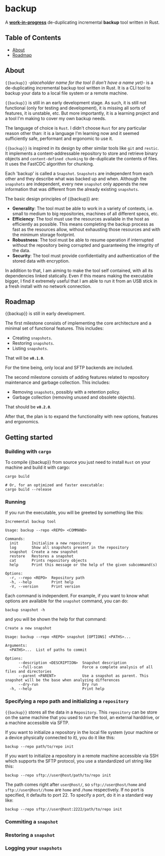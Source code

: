 # backup

A <u>**work-in-progress**</u> de-duplicating incremental **backup** tool written in Rust.

## Table of Contents

- [About](#about)
- [Roadmap](#roadmap)

## About
`{{backup}}` *-placeholder name for the tool (I don't have a name yet)-* is a de-duplicating incremental backup tool written in Rust. It is a CLI tool to backup your data to a local file system or a remote machine.

`{{backup}}` is still in an early development stage. As such, it is still not functional (only for testing and development), it is missing all sorts of features, it is unstable, etc. But more importantly, it is a learning project and a tool I'm making to cover my own backup needs.

The language of choice is `Rust`. I didn't choose `Rust` for any particular reason other than: it is a language I'm learning now and it seemed sufficiently safe, performant and ergonomic to use it.

`{{backup}}` is inspired in its design by other similar tools like `git` and `restic`. It implements a content-addressable repository to store and retrieve binary objects and `content-defined chunking` to de-duplicate the contents of files. It uses the FastCDC algorithm for chunking.

Each 'backup' is called a `Snapshot`. `Snapshots` are independent from each other and they describe what was backed up and when. Although the `snapshots` are independent, every new `snapshot` only appends the new information that was different from the already existing `snapshots`.

The basic design principles of {{backup}} are:

- **Generality**: The tool must be able to work in a variety of contexts, i.e. small to medium to big repositories, machines of all different specs, etc.
- **Efficiency**: The tool must use the resources available in the host as efficiently as possible. This means completing the backup process as fast as the resources allow, without exhausting those resources and with the minimum storage footprint.
- **Robustness**: The tool must be able to resume operation if interrupted without the repository being corrupted and guaranteeing the integrity of the data.
- **Security**: The tool must provide confidentiality and authentication of the stored data with encryption.

In addition to that, I am aiming to make the tool self contained, with all its dependencies linked statically. Even if this means making the executable bigger, I find it extremely useful that I am able to run it from an USB stick in a fresh install with no network connection.

## Roadmap
{{backup}} is still in early development.

The first milestone consists of implementing the core architecture and a minimal set of functional features. This includes:

- Creating `snapshots`.
- Restoring `snapshots`.
- Listing `snapshots`.

That will be **`v0.1.0`**.

For the time being, only local and SFTP backends are included.

The second milestone consists of adding features related to repository maintenance and garbage collection. This includes:

- Removing `snapshots`, possibly with a retention policy.
- Garbage collection (removing unused and obsolete objects).

That should be **`v0.2.0`**.

After that, the plan is to expand the functionality with new options, features and ergonomics.

## Getting started

### Building with `cargo`
To compile {{backup}} from source you just need to install `Rust` on your machine and build it with cargo:

```
cargo build

# Or, for an optimized and faster executable:
cargo build --release
```

### Running
If you run the executable, you will be greeted by something like this:

```
Incremental backup tool

Usage: backup --repo <REPO> <COMMAND>

Commands:
  init      Initialize a new repository
  log       Show all snapshots present in the repository
  snapshot  Create a new snapshot
  restore   Restores a snapshot
  cat       Prints repository objects
  help      Print this message or the help of the given subcommand(s)

Options:
  -r, --repo <REPO>  Repository path
  -h, --help         Print help
  -V, --version      Print version
```

Each command is independent. For example, if you want to know what options are available for the `snapshot` command, you can do:

```
backup snapshot -h
```

and you will be shown the help for that command:

```
Create a new snapshot

Usage: backup --repo <REPO> snapshot [OPTIONS] <PATHS>...

Arguments:
  <PATHS>...  List of paths to commit

Options:
      --description <DESCRIPTION>  Snapshot description
      --full-scan                  Force a complete analysis of all files and directories
      --parent <PARENT>            Use a snapshot as parent. This snapshot will be the base when analyzing differences
      --dry-run                    Dry run
  -h, --help                       Print help
```

### Specifying a repo path and initializing a `repository`

`{{backup}}` stores all the data in a `Repository`. This `repository` can be store on the same machine that you used to run the tool, an external harddrive, or a machine accessible via SFTP.

If you want to initialize a repository in the local file system (your machine or a device physically connected to it), you do it like this:

```
backup --repo path/to/repo init
```

If you want to initialize a repository in a remote machine accessible via SSH which supports the SFTP protocol, you use a standardized url string like this:

```
backup --repo sftp://user@host/path/to/repo init
```

The path comes right after `user@host/`, so `sftp://user@host/home` and `sftp://user@host//home` are `home` and `/home` respectively. If no port is specified, it defaults to port 22. To specify a port, do it in a standard way like:

```
backup --repo sftp://user@host:2222/path/to/repo init
```

### Commiting a `snapshot`

### Restoring a `snapshot`

### Logging your `snapshots`
